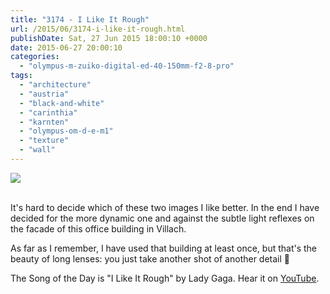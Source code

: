 ```yaml
---
title: "3174 - I Like It Rough"
url: /2015/06/3174-i-like-it-rough.html
publishDate: Sat, 27 Jun 2015 18:00:10 +0000
date: 2015-06-27 20:00:10
categories: 
  - "olympus-m-zuiko-digital-ed-40-150mm-f2-8-pro"
tags: 
  - "architecture"
  - "austria"
  - "black-and-white"
  - "carinthia"
  - "karnten"
  - "olympus-om-d-e-m1"
  - "texture"
  - "wall"
---
```

<div class="container">
<div class="center"><a target="_blank" href="https://d25zfm9zpd7gm5.cloudfront.net/1200x1200/2015/20150604_162610-Edit_lr.jpg"><img src="https://d25zfm9zpd7gm5.cloudfront.net/0600x0600/2015/20150604_162610-Edit_lr.jpg" /></a></div>
</div>
<br />

It's hard to decide which of these two images I like better. In the end I have decided for the more dynamic one and against the subtle light reflexes on the facade of this office building in Villach.

<a target="_blank" href="https://d25zfm9zpd7gm5.cloudfront.net/1200x1200/2015/20150604_162530-Edit_lr.jpg"><img style="margin: 0pt 0px 0pt 10px; float: right;" src="https://d25zfm9zpd7gm5.cloudfront.net/0150x0150/2015/20150604_162530-Edit_lr.jpg" alt="" border="0" /></a> As far as I remember, I have used that building at least once, but that's the beauty of long lenses: you just take another shot of another detail 🙂

The Song of the Day is "I Like It Rough" by Lady Gaga. Hear it on <a href="https://www.youtube.com/watch?v=rL3NtU1zmY0" target="_blank">YouTube</a>.
